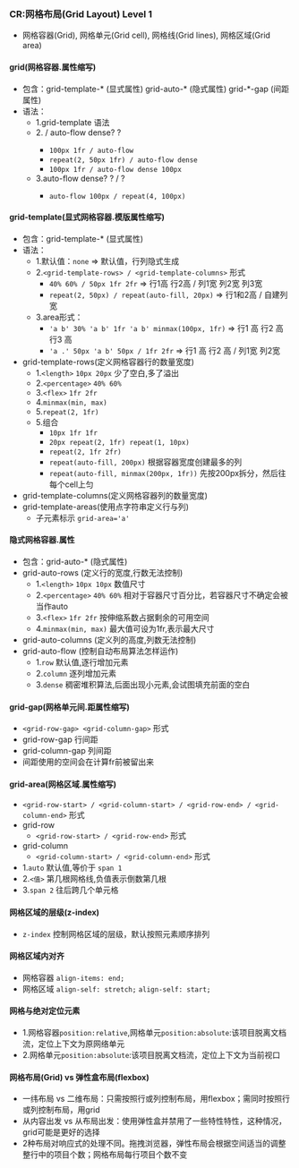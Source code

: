 ### CR:网格布局(Grid Layout) Level 1
- 网格容器(Grid), 网格单元(Grid cell), 网格线(Grid lines), 网格区域(Grid area)

#### grid(网格容器.属性缩写)
- 包含：grid-template-* (显式属性) grid-auto-* (隐式属性) grid-*-gap (间距属性)
- 语法：
  - 1.grid-template 语法
  - 2.<grid-template-rows> / auto-flow dense? <grid-auto-columns>?
    - `100px 1fr / auto-flow`
    - `repeat(2, 50px 1fr) / auto-flow dense`
    - `100px 1fr / auto-flow dense 100px`
  - 3.auto-flow dense? <grid-auto-rows>? / <grid-teplate-columns>?
    - `auto-flow 100px / repeat(4, 100px)`

#### grid-template(显式网格容器.模版属性缩写)
- 包含：grid-template-* (显式属性)
- 语法：
  - 1.默认值：`none` => 默认值，行列隐式生成
  - 2.`<grid-template-rows> / <grid-template-columns>` 形式
    - `40% 60% / 50px 1fr 2fr` => 行1高 行2高 / 列1宽 列2宽 列3宽
    - `repeat(2, 50px) / repeat(auto-fill, 20px)` => 行1和2高 / 自建列宽
  - 3.area形式：
    - `'a b' 30% 'a b' 1fr 'a b' minmax(100px, 1fr)` => 行1 高 行2 高 行3 高
    - `'a .' 50px 'a b' 50px / 1fr 2fr` => 行1 高 行2 高 / 列1宽 列2宽
- grid-template-rows(定义网格容器行的数量宽度)
  - 1.`<length>` `10px 20px` 少了空白,多了溢出
  - 2.`<percentage>` `40% 60%`
  - 3.`<flex>` `1fr 2fr`
  - 4.`minmax(min, max)`
  - 5.`repeat(2, 1fr)`
  - 5.组合
    - `10px 1fr 1fr`
    - `20px repeat(2, 1fr) repeat(1, 10px)`
    - `repeat(2, 1fr 2fr)`
    - `repeat(auto-fill, 200px)` 根据容器宽度创建最多的列
    - `repeat(auto-fill, minmax(200px, 1fr))` 先按200px拆分，然后往每个cell上匀
- grid-template-columns(定义网格容器列的数量宽度)
- grid-template-areas(使用点字符串定义行与列)
  - 子元素标示 `grid-area='a'`

#### 隐式网格容器.属性
- 包含：grid-auto-* (隐式属性)
- grid-auto-rows (定义行的宽度,行数无法控制)
  - 1.`<length>` `10px 10px` 数值尺寸
  - 2.`<percentage>` `40% 60%` 相对于容器尺寸百分比，若容器尺寸不确定会被当作auto
  - 3.`<flex>` `1fr 2fr` 按伸缩系数占据剩余的可用空间
  - 4.`minmax(min, max)` 最大值可设为1fr,表示最大尺寸
- grid-auto-columns (定义列的高度,列数无法控制)
- grid-auto-flow (控制自动布局算法怎样运作)
  - 1.`row` 默认值,逐行增加元素
  - 2.`column` 逐列增加元素
  - 3.`dense` 稠密堆积算法,后面出现小元素,会试图填充前面的空白

#### grid-gap(网格单元间.距属性缩写)
- `<grid-row-gap> <grid-column-gap>` 形式
- grid-row-gap 行间距
- grid-column-gap 列间距
- 间距使用的空间会在计算fr前被留出来

#### grid-area(网格区域.属性缩写)
- `<grid-row-start> / <grid-column-start> / <grid-row-end> / <grid-column-end>` 形式
- grid-row
  - `<grid-row-start> / <grid-row-end>` 形式
- grid-column
  - `<grid-column-start> / <grid-column-end>` 形式
- 1.`auto` 默认值,等价于 `span 1`
- 2.`<值>` 第几根网格线,负值表示倒数第几根
- 3.`span 2` 往后跨几个单元格

#### 网格区域的层级(z-index)
- `z-index` 控制网格区域的层级，默认按照元素顺序排列

#### 网格区域内对齐
- 网格容器 `align-items: end;`
- 网格区域 `align-self: stretch;` `align-self: start;`

#### 网格与绝对定位元素
- 1.网格容器`position:relative`,网格单元`position:absolute`:该项目脱离文档流，定位上下文为原网络单元
- 2.网格单元`position:absolute`:该项目脱离文档流，定位上下文为当前视口

#### 网格布局(Grid) vs 弹性盒布局(flexbox)
- 一纬布局 vs 二维布局：只需按照行或列控制布局，用flexbox；需同时按照行或列控制布局，用grid
- 从内容出发 vs 从布局出发：使用弹性盒并禁用了一些特性特性，这种情况，grid可能是更好的选择
- 2种布局对响应式的处理不同。拖拽浏览器，弹性布局会根据空间适当的调整整行中的项目个数；网格布局每行项目个数不变